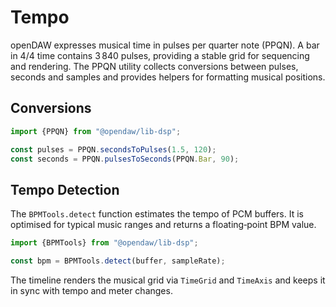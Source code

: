 ﻿# Tempo

openDAW expresses musical time in pulses per quarter note (PPQN). A bar in 4/4
time contains 3 840 pulses, providing a stable grid for sequencing and
rendering.  The PPQN utility collects conversions between pulses, seconds and
samples and provides helpers for formatting musical positions.

## Conversions

```ts
import {PPQN} from "@opendaw/lib-dsp";

const pulses = PPQN.secondsToPulses(1.5, 120);
const seconds = PPQN.pulsesToSeconds(PPQN.Bar, 90);
```

## Tempo Detection

The `BPMTools.detect` function estimates the tempo of PCM buffers.  It is
optimised for typical music ranges and returns a floating‑point BPM value.

```ts
import {BPMTools} from "@opendaw/lib-dsp";

const bpm = BPMTools.detect(buffer, sampleRate);
```

The timeline renders the musical grid via `TimeGrid` and `TimeAxis` and keeps it
in sync with tempo and meter changes.

